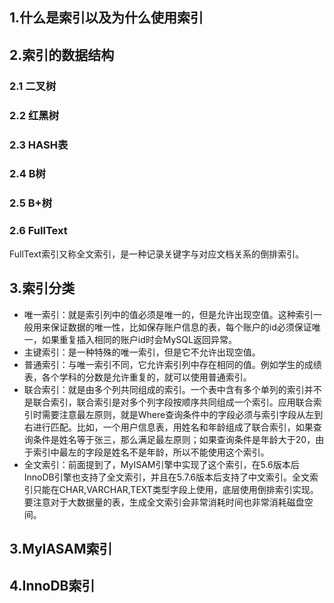 ## 1.什么是索引以及为什么使用索引

## 2.索引的数据结构
### 2.1 二叉树
### 2.2 红黑树
### 2.3 HASH表
### 2.4 B树
### 2.5 B+树
### 2.6 FullText
FullText索引又称全文索引，是一种记录关键字与对应文档关系的倒排索引。

## 3.索引分类
+ 唯一索引：就是索引列中的值必须是唯一的，但是允许出现空值。这种索引一般用来保证数据的唯一性，比如保存账户信息的表，每个账户的id必须保证唯一，如果重复插入相同的账户id时会MySQL返回异常。
+ 主键索引：是一种特殊的唯一索引，但是它不允许出现空值。
+ 普通索引：与唯一索引不同，它允许索引列中存在相同的值。例如学生的成绩表，各个学科的分数是允许重复的，就可以使用普通索引。
+ 联合索引：就是由多个列共同组成的索引。一个表中含有多个单列的索引并不是联合索引，联合索引是对多个列字段按顺序共同组成一个索引。应用联合索引时需要注意最左原则，就是Where查询条件中的字段必须与索引字段从左到右进行匹配。比如，一个用户信息表，用姓名和年龄组成了联合索引，如果查询条件是姓名等于张三，那么满足最左原则；如果查询条件是年龄大于20，由于索引中最左的字段是姓名不是年龄，所以不能使用这个索引。
+ 全文索引：前面提到了，MyISAM引擎中实现了这个索引，在5.6版本后InnoDB引擎也支持了全文索引，并且在5.7.6版本后支持了中文索引。全文索引只能在CHAR,VARCHAR,TEXT类型字段上使用，底层使用倒排索引实现。要注意对于大数据量的表，生成全文索引会非常消耗时间也非常消耗磁盘空间。

## 3.MyIASAM索引

## 4.InnoDB索引
